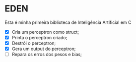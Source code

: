 # EDEN
Esta é minha primeira biblioteca de Inteligência Artificial em C

- [x] Cria um perceptron como struct;
- [x] Printa o perceptron criado;
- [x] Destrói o perceptron;
- [x] Gera um output do perceptron;
- [ ] Repara os erros dos pesos e bias;